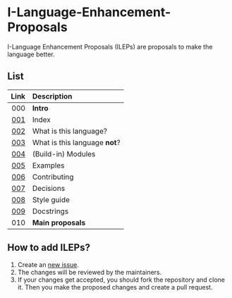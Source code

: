 # I-Language-Enhancement-Proposals

I-Language Enhancement Proposals (ILEPs) are proposals to make the language better.

## List

|                                                                  Link | Description                    |
| --------------------------------------------------------------------: | :----------------------------- |
|                                                                   000 | **Intro**                      |
|                                                   [001](Intro/001.md) | Index                          |
|                                                   [002](Intro/002.md) | What is this language?         |
|                                                   [003](Intro/003.md) | What is this language **not**? |
|                                                   [004](Intro/004.md) | (Build-in) Modules             |
|                                                   [005](Intro/005.md) | Examples                       |
| [006](https://i-language-rust.readthedocs.io/en/latest/CONTRIBUTING/) | Contributing                   |
|                                                   [007](Intro/007.md) | Decisions                      |
|                                                   [008](Intro/008.md) | Style guide                    |
|                                                   [009](Intro/009.md) | Docstrings                     |
|                                                                   010 | **Main proposals**             |

## How to add ILEPs?

1. Create an [new issue](https://github.com/I-Language-Development/I-Language-Enhancement-Proposals/issues/new).
2. The changes will be reviewed by the maintainers.
3. If your changes get accepted, you should fork the repository and clone it. Then you make the proposed changes and create a pull request.
